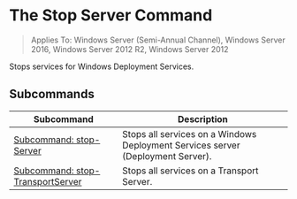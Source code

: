# The Stop Server Command

>Applies To: Windows Server (Semi-Annual Channel), Windows Server 2016, Windows Server 2012 R2, Windows Server 2012

Stops services for Windows Deployment Services.
## Subcommands
|Subcommand|Description|
|-------|--------|
|[Subcommand: stop-Server](subcommand-stop-server.md)|Stops all services on a Windows Deployment Services server (Deployment Server).|
|[Subcommand: stop-TransportServer](subcommand-stop-transportserver.md)|Stops all services on a Transport Server.|
